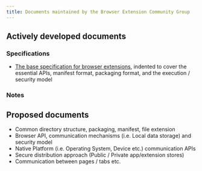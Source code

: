 ```yaml
---
title: Documents maintained by the Browser Extension Community Group
---
```


## Actively developed documents

### Specifications
* [The base specification for browser extensions](http://browserext.github.io/browserext/), indented to cover the essential APIs, manifest format, packaging format, and the execution / security model


### Notes

## Proposed documents
- Common directory structure, packaging, manifest, file extension
- Browser API, communication mechanisms (i.e. Local data storage) and security model
- Native Platform (i.e. Operating System, Device etc.) communication APIs
- Secure distribution approach (Public / Private app/extension stores)
- Communication between pages / tabs etc.
